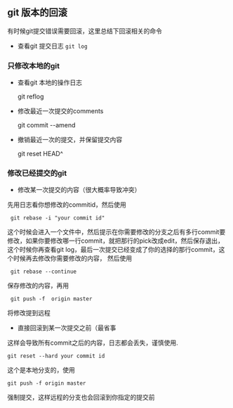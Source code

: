 ## git 版本的回滚

有时候git提交错误需要回滚，这里总结下回滚相关的命令

- 查看git 提交日志
`git log`

### 只修改本地的git

- 查看git 本地的操作日志

     git reflog

- 修改最近一次提交的comments

     git commit --amend

- 撤销最近一次的提交，并保留提交内容

     git reset HEAD^

### 修改已经提交的git

- 修改某一次提交的内容（很大概率导致冲突）

先用日志看你想修改的commitid，然后使用

     git rebase -i "your commit id" 
     
这个时候会进入一个文件中，然后提示在你需要修改的分支之后有多行commit要修改，如果你要修改哪一行commit，就把那行的pick改成edit，然后保存退出，这个时候你再查看git log，最后一次提交已经变成了你的选择的那行commit，这个时候再去修改你需要修改的内容，
然后使用

     git rebase --continue
     
保存修改的内容，再用

     git push -f  origin master
     
将修改提到远程

- 直接回滚到某一次提交之前（最省事

这样会导致所有commit之后的内容，日志都会丢失，谨慎使用.

    git reset --hard your commit id 

这个是本地分支的，使用

    git push -f origin master
    
强制提交，这样远程的分支也会回滚到你指定的提交前

 
